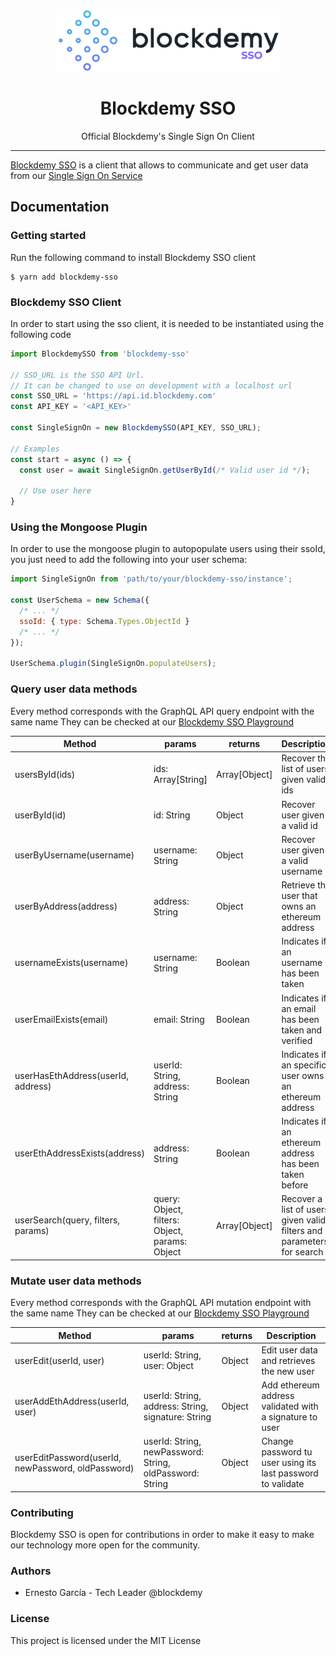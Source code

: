 <p align="center"><img height="100" src="https://raw.githubusercontent.com/blockdemy/blockdemy-sso/master/static/images/logo-black.png" /></p>

<h1 align="center"> Blockdemy SSO </h1>

<p align="center"> Official Blockdemy's Single Sign On Client </p>

<hr/>

<p> <a href="https://www.npmjs.com/package/blockdemy-sso">Blockdemy SSO</a> is a client that allows to communicate and get user data from our <a href="https://id.blockdemy.com">Single Sign On Service</a>  </p>

<h2> Documentation </h2>

<h3> Getting started </h3>

<p>Run the following command to install Blockdemy SSO client</p>

```shell
$ yarn add blockdemy-sso
```

<h3> Blockdemy SSO Client </h3>

<p>In order to start using the sso client, it is needed to be instantiated using the following code</p>

```javascript
import BlockdemySSO from 'blockdemy-sso'

// SSO_URL is the SSO API Url. 
// It can be changed to use on development with a localhost url
const SSO_URL = 'https://api.id.blockdemy.com'
const API_KEY = '<API_KEY>'

const SingleSignOn = new BlockdemySSO(API_KEY, SSO_URL);

// Examples
const start = async () => {
  const user = await SingleSignOn.getUserById(/* Valid user id */);

  // Use user here
}
```

<h3>Using the Mongoose Plugin</h3>

In order to use the mongoose plugin to autopopulate users using their ssoId, you just need to add the following into your user schema:

```javascript
import SingleSignOn from 'path/to/your/blockdemy-sso/instance';

const UserSchema = new Schema({
  /* ... */
  ssoId: { type: Schema.Types.ObjectId }
  /* ... */
});

UserSchema.plugin(SingleSignOn.populateUsers);
```

<h3>Query user data methods</h3>

Every method corresponds with the GraphQL API query endpoint with the same name
They can be checked at our <a href="https://api.id.blockdemy.com/graphql">Blockdemy SSO Playground</a>

| Method                                                 | params                                                   | returns                | Description                                                          |
|--------------------------------------------------------|----------------------------------------------------------|------------------------|----------------------------------------------------------------------|
| usersById(ids)                                         | ids: Array[String]                                       | Array[Object]          | Recover the list of users given valid ids                            |
| userById(id)                                           | id: String                                               | Object                 | Recover user given a valid id                                        |
| userByUsername(username)                               | username: String                                         | Object                 | Recover user given a valid username                                  |
| userByAddress(address)                                 | address: String                                          | Object                 | Retrieve the user that owns an ethereum address                      |
| usernameExists(username)                               | username: String                                         | Boolean                | Indicates if an username has been taken                              |
| userEmailExists(email)                                 | email: String                                            | Boolean                | Indicates if an email has been taken and verified                    |
| userHasEthAddress(userId, address)                     | userId: String, address: String                          | Boolean                | Indicates if an specific user owns an ethereum address               |
| userEthAddressExists(address)                          | address: String                                          | Boolean                | Indicates if an ethereum address has been taken before               |
| userSearch(query, filters, params)                     | query: Object, filters: Object, params: Object           | Array[Object]          | Recover a list of users given valid filters and parameters for search|

<h3>Mutate user data methods</h3>
Every method corresponds with the GraphQL API mutation endpoint with the same name
They can be checked at our <a href="https://api.id.blockdemy.com/graphql">Blockdemy SSO Playground</a>

| Method                                                 | params                                                    | returns                | Description                                                          |
|--------------------------------------------------------|-----------------------------------------------------------|------------------------|----------------------------------------------------------------------|
| userEdit(userId, user)                                 | userId: String, user: Object                              | Object                 | Edit user data and retrieves the new user                            |
| userAddEthAddress(userId, user)                        | userId: String, address: String, signature: String        | Object                 | Add ethereum address validated with a signature to user              |
| userEditPassword(userId, newPassword, oldPassword)     | userId: String, newPassword: String, oldPassword: String  | Object                 | Change password tu user using its last password to validate          |

<h3>Contributing</h3>
Blockdemy SSO is open for contributions in order to make it easy to make our technology more open for the community.

<h3>Authors</h3>
<ul>
  <li>Ernesto García - Tech Leader @blockdemy</li>
</ul>

<h3>License</h3>

This project is licensed under the MIT License